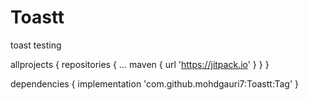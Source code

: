 # Toastt
toast testing


allprojects {
		repositories {
			...
			maven { url 'https://jitpack.io' }
		}
	}
  
  
  
  dependencies {
	        implementation 'com.github.mohdgauri7:Toastt:Tag'
	}

